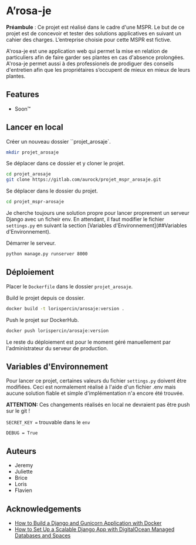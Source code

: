 
# A’rosa-je

**Préambule** : Ce projet est réalisé dans le cadre d'une MSPR. Le but de ce projet est de concevoir et tester
des solutions applicatives en suivant un cahier des charges. L’entreprise choisie pour cette MSPR est fictive.

A'rosa-je est une application web qui permet la mise en relation de particuliers afin de faire garder ses plantes
en cas d'absence prolongées. A'rosa-je permet aussi à des professionels de prodiguer des conseils d'entretien
afin que les propriétaires s’occupent de mieux en mieux de leurs plantes.


## Features

- Soon™


## Lancer en local

Créer un nouveau dossier ``projet_arosaje`.

```bash
mkdir projet_arosaje
```

Se déplacer dans ce dossier et y cloner le projet.

```bash
cd projet_arosaje
git clone https://gitlab.com/aurock/projet_mspr_arosaje.git
```

Se déplacer dans le dossier du projet.

```bash
cd projet_mspr-arosaje
```

Je cherche toujours une solution propre pour lancer proprement un serveur Django avec un ficheir env.
En attendant, il faut modifier le fichier `settings.py` en suivant la section
[Variables d'Environnement](##Variables d'Environnement).

Démarrer le serveur.
```bash
python manage.py runserver 8000
```


## Déploiement

Placer le `Dockerfile` dans le dossier `projet_arosaje`.

Build le projet depuis ce dossier.

```bash
docker build -t lorispercin/arosaje:version .
```

Push le projet sur DockerHub.

```bash
docker push lorispercin/arosaje:version
```

Le reste du déploiement est pour le moment géré manuellement par l'administrateur du serveur de production.


## Variables d'Environnement

Pour lancer ce projet, certaines valeurs du fichier `settings.py` doivent être modifiées. Ceci est normalement réalisé
à l'aide d'un fichier .env mais aucune solution fiable et simple d'implémentation n'a encore été trouvée.

**ATTENTION:** Ces changements réalisés en local ne devraient pas être push sur le git !

`SECRET_KEY =` trouvable dans le `env`

`DEBUG = True`


## Auteurs

- Jeremy
- Juliette
- Brice
- Loris
- Flavien


## Acknowledgements

 - [How to Build a Django and Gunicorn Application with Docker](https://www.digitalocean.com/community/tutorials/how-to-build-a-django-and-gunicorn-application-with-docker)
 - [How to Set Up a Scalable Django App with DigitalOcean Managed Databases and Spaces](https://www.digitalocean.com/community/tutorials/how-to-set-up-a-scalable-django-app-with-digitalocean-managed-databases-and-spaces)
